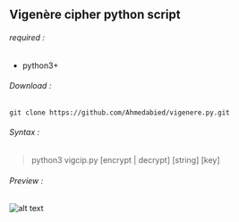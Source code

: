 ## Vigenère cipher python script

###### required :
- python3+

###### Download :
```
git clone https://github.com/Ahmedabied/vigenere.py.git

```

###### Syntax :
> python3 vigcip.py [encrypt | decrypt] [string] [key]


###### Preview :

![alt text](https://raw.githubusercontent.com/Ahmedabied//master/vigenere.py/EX.png)
